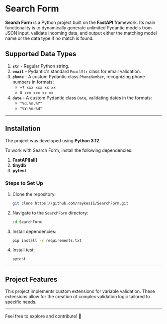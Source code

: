 # Search Form

**Search Form** is a Python project built on the **FastAPI** framework. Its main functionality is to dynamically generate unlimited Pydantic models from JSON input, validate incoming data, and output either the matching model name or the data type if no match is found.  

## Supported Data Types

1. **`str`** - Regular Python string.  
2. **`email`** - Pydantic's standard `EmailStr` class for email validation.  
3. **`phone`** - A custom Pydantic class `PhoneNumber`, recognizing phone numbers in formats:  
   - `+7 xxx xxx xx xx`  
   - `8 xxx xxx xx xx`  
4. **`date`** - A custom Pydantic class `Date`, validating dates in the formats:  
   - `"%d.%m.%Y"`  
   - `"%Y-%m-%d"`  

---

## Installation

The project was developed using **Python 3.12**.  

To work with Search Form, install the following dependencies:  

1. **FastAPI[all]**  
2. **tinydb**  
3. **pytest**  

### Steps to Set Up  

1. Clone the repository:  
   ```bash
   git clone https://github.com/raykes11/SearchForm.git
   ```

2. Navigate to the `SearchForm` directory:  
   ```bash
   cd SearchForm
   ```

3. Install dependencies:  
   ```bash
   pip install -r requirements.txt
   ```
4. Install test:  
   ```bash
   pytest
   ```

---

## Project Features

This project implements custom extensions for variable validation. These extensions allow for the creation of complex validation logic tailored to specific needs.

---  

Feel free to explore and contribute! 🎉